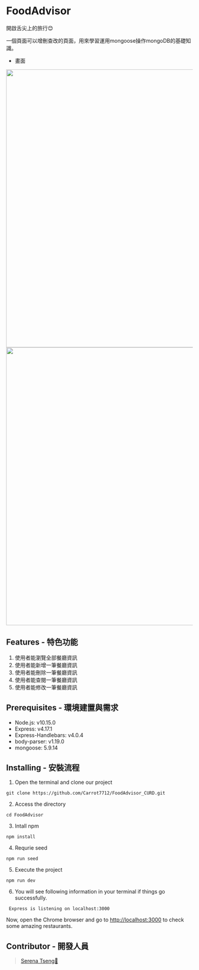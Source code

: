 # FoodAdvisor

開啟舌尖上的旅行😊

一個頁面可以增刪查改的頁面，用來學習運用mongoose操作mongoDB的基礎知識。

* 畫面
<div align=center><img width="750" src="https://i.imgur.com/xdRiBtt.jpg"></div>
<div align=center><img width="750" src="https://i.imgur.com/jMZGG3W.jpg"></div>

## Features - 特色功能

1. 使用者能瀏覽全部餐廳資訊
2. 使用者能新增一筆餐廳資訊
3. 使用者能刪除一筆餐廳資訊
4. 使用者能查閱一筆餐廳資訊
5. 使用者能修改一筆餐廳資訊


## Prerequisites - 環境建置與需求

- Node.js: v10.15.0
- Express: v4.17.1
- Express-Handlebars: v4.0.4
- body-parser: v1.19.0
- mongoose: 5.9.14


## Installing - 安裝流程

1. Open the terminal and clone our project

```
git clone https://github.com/Carrot7712/FoodAdvisor_CURD.git
```

2. Access the directory

```
cd FoodAdvisor
```

3. Intall npm 

```
npm install 
```

4. Requrie seed

```
npm run seed
```

5. Execute the project
```
npm run dev
```

6. You will see following information in your terminal if things go successfully.

```
 Express is listening on localhost:3000
```

Now, open the Chrome browser and go to [http://localhost:3000](http://localhost:3000) to check some amazing restaurants.



## Contributor - 開發人員

> [Serena Tseng🥕](https://github.com/Carrot7712)

